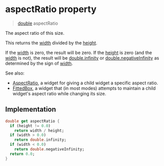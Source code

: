 # aspectRatio property

> [double](https://api.flutter.dev/flutter/dart-core/double-class.html) aspectRatio

The aspect ratio of this size.

This returns the [width](https://api.flutter.dev/flutter/dart-ui/Size/width.html) divided by the [height](https://api.flutter.dev/flutter/dart-ui/Size/height.html).

If the [width](https://api.flutter.dev/flutter/dart-ui/Size/width.html) is zero, the result will be zero. If the [height](https://api.flutter.dev/flutter/dart-ui/Size/height.html) is zero (and the [width](https://api.flutter.dev/flutter/dart-ui/Size/width.html) is not), the result will be [double.infinity](https://api.flutter.dev/flutter/dart-core/double/infinity-constant.html) or [double.negativeInfinity](https://api.flutter.dev/flutter/dart-core/double/negativeInfinity-constant.html) as determined by the sign of [width](https://api.flutter.dev/flutter/dart-ui/Size/width.html).

See also:

- [AspectRatio](https://api.flutter.dev/flutter/widgets/AspectRatio-class.html), a widget for giving a child widget a specific aspect ratio.
- [FittedBox](https://api.flutter.dev/flutter/widgets/FittedBox-class.html), a widget that (in most modes) attempts to maintain a child widget's aspect ratio while changing its size.

## Implementation

```dart
double get aspectRatio {
  if (height != 0.0)
    return width / height;
  if (width > 0.0)
    return double.infinity;
  if (width < 0.0)
    return double.negativeInfinity;
  return 0.0;
}
```

